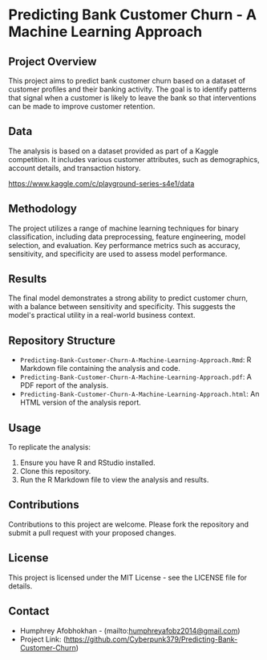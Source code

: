 # Predicting Bank Customer Churn - A Machine Learning Approach

## Project Overview
This project aims to predict bank customer churn based on a dataset of customer profiles and their banking activity. The goal is to identify patterns that signal when a customer is likely to leave the bank so that interventions can be made to improve customer retention.

## Data
The analysis is based on a dataset provided as part of a Kaggle competition. It includes various customer attributes, such as demographics, account details, and transaction history.

https://www.kaggle.com/c/playground-series-s4e1/data

## Methodology
The project utilizes a range of machine learning techniques for binary classification, including data preprocessing, feature engineering, model selection, and evaluation. Key performance metrics such as accuracy, sensitivity, and specificity are used to assess model performance.

## Results
The final model demonstrates a strong ability to predict customer churn, with a balance between sensitivity and specificity. This suggests the model's practical utility in a real-world business context.

## Repository Structure
- `Predicting-Bank-Customer-Churn-A-Machine-Learning-Approach.Rmd`: R Markdown file containing the analysis and code.
- `Predicting-Bank-Customer-Churn-A-Machine-Learning-Approach.pdf`: A PDF report of the analysis.
- `Predicting-Bank-Customer-Churn-A-Machine-Learning-Approach.html`: An HTML version of the analysis report.

## Usage
To replicate the analysis:
1. Ensure you have R and RStudio installed.
2. Clone this repository.
3. Run the R Markdown file to view the analysis and results.


## Contributions
Contributions to this project are welcome. Please fork the repository and submit a pull request with your proposed changes.

## License
This project is licensed under the MIT License - see the LICENSE file for details.


## Contact
- Humphrey Afobhokhan - (mailto:humphreyafobz2014@gmail.com)
- Project Link: (https://github.com/Cyberpunk379/Predicting-Bank-Customer-Churn) 


